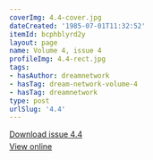 ```yaml
---
coverImg: 4.4-cover.jpg
dateCreated: '1985-07-01T11:32:52'
itemId: bcphblyrd2y
layout: page
name: Volume 4, issue 4
profileImg: 4.4-rect.jpg
tags:
- hasAuthor: dreamnetwork
- hasTag: dream-network-volume-4
- hasTag: dreamnetwork
type: post
urlSlug: '4.4'
---
```

<p style="margin-block-end: 5px; margin-block-start: 5px;"><a href="../files/pdfs/Volume_4/4.4-Dream-Network-Bulletin_Volume-4-Number-4.pdf" download="">Download issue 4.4</a></p><p style="margin-block-end: 5px; margin-block-start: 5px;"><a href="../files/pdfs/Volume_4/4.4-Dream-Network-Bulletin_Volume-4-Number-4.pdf">View online</a></p>